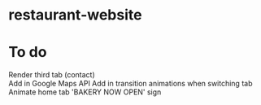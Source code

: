 # restaurant-website

# To do
Render third tab (contact)  
Add in Google Maps API 
Add in transition animations when switching tab
Animate home tab 'BAKERY NOW OPEN' sign